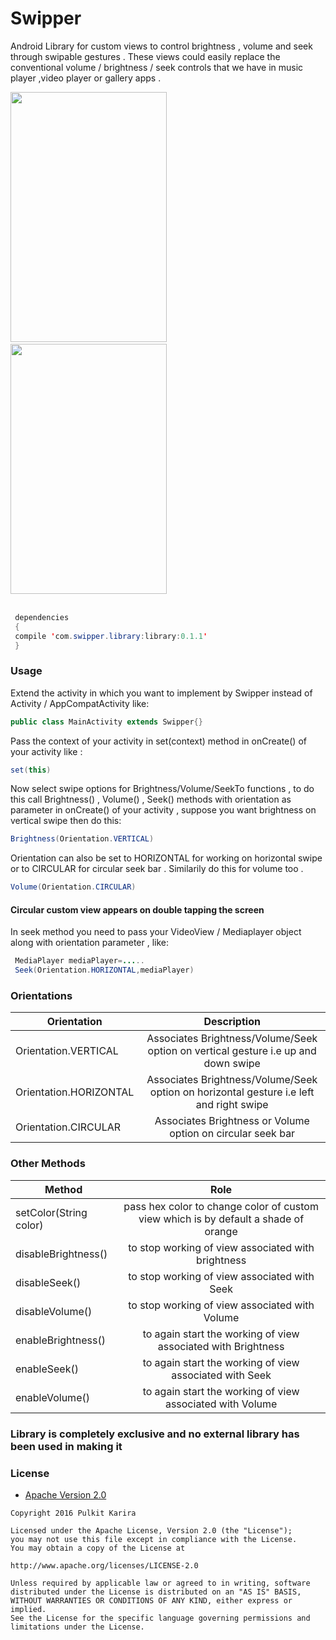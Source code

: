 # Swipper
Android Library for custom views to control brightness , volume and seek through swipable gestures . These views could easily replace the conventional volume / brightness / seek controls that we have in music player ,video player or gallery apps .

<img src="https://raw.githubusercontent.com/pkarira/Swipper/19ec63a1f3833d8d12b21941bdf8bcd7fe8b62c0/library/src/main/res/drawable/finalfinal2.gif" width="250" height="400">&nbsp;&nbsp;&nbsp;&nbsp;&nbsp;&nbsp;&nbsp;&nbsp;&nbsp;&nbsp;&nbsp;&nbsp;&nbsp;&nbsp;&nbsp;&nbsp;&nbsp;&nbsp;&nbsp;&nbsp;&nbsp;&nbsp;&nbsp;&nbsp;&nbsp;&nbsp;&nbsp;&nbsp;&nbsp;&nbsp;&nbsp;&nbsp;&nbsp;&nbsp;&nbsp;&nbsp;&nbsp;&nbsp;&nbsp;&nbsp;&nbsp;&nbsp;&nbsp;&nbsp;&nbsp;&nbsp;&nbsp;&nbsp;&nbsp;&nbsp;&nbsp;&nbsp;
<img src="https://raw.githubusercontent.com/pkarira/Swipper/19ec63a1f3833d8d12b21941bdf8bcd7fe8b62c0/library/src/main/res/drawable/finalfinal1.gif" width="250" height="400"><br><br>

```java
 dependencies
 {
 compile 'com.swipper.library:library:0.1.1'
 }
 ```

<h3>Usage</h3>
 
 Extend the activity in which you want to implement by Swipper instead of Activity / AppCompatActivity like:
 
 ```java
 public class MainActivity extends Swipper{}
 ```
 Pass the context of your activity in set(context) method in onCreate() of your activity like :
 ```java
 set(this)
 ```
 Now select swipe options for Brightness/Volume/SeekTo functions , to do this call Brightness() , Volume() , Seek() methods with orientation as parameter in onCreate() of your activity , suppose you want brightness on vertical swipe then do this:
 ```java
 Brightness(Orientation.VERTICAL)
 ```
 Orientation can also be set to HORIZONTAL for working on horizontal swipe or to CIRCULAR for circular seek bar .
 Similarily do this for volume too .
 ```java
 Volume(Orientation.CIRCULAR)
 ```
 <h4>Circular custom view appears on double tapping the screen</h4>
 
In seek method you need to pass your VideoView / Mediaplayer object along with orientation parameter , like:

```java
 MediaPlayer mediaPlayer=.....
 Seek(Orientation.HORIZONTAL,mediaPlayer)
 ```

 
  <h3>Orientations</h3>
 
| Orientation        | Description         | 
| ------------- |:-------------:| 
| Orientation.VERTICAL      | Associates Brightness/Volume/Seek option on vertical gesture i.e up and down swipe| 
| Orientation.HORIZONTAL     |Associates Brightness/Volume/Seek option on horizontal gesture i.e left and right swipe      | 
| Orientation.CIRCULAR| Associates Brightness or Volume option on circular seek bar | 
 
 <h3>Other Methods</h3>
 
| Method        | Role          | 
| ------------- |:-------------:| 
| setColor(String color)      | pass hex color to change color of custom view which is by default a shade of orange | 
| disableBrightness()     |to stop working of view associated with brightness      | 
| disableSeek() | to stop working of view associated with Seek      | 
|disableVolume() | to stop working of view associated with Volume| 
| enableBrightness()| to again start the working of view associated with Brightness| 
| enableSeek()|to again start the working of view associated with Seek | 
| enableVolume()| to again start the working of view associated with Volume | 
<h3> Library is completely exclusive and no external library has been used in making it </h3>

   <h3>License</h3>
  
  * [Apache Version 2.0](http://www.apache.org/licenses/LICENSE-2.0.html)
```
Copyright 2016 Pulkit Karira

Licensed under the Apache License, Version 2.0 (the "License");
you may not use this file except in compliance with the License.
You may obtain a copy of the License at

http://www.apache.org/licenses/LICENSE-2.0

Unless required by applicable law or agreed to in writing, software
distributed under the License is distributed on an "AS IS" BASIS,
WITHOUT WARRANTIES OR CONDITIONS OF ANY KIND, either express or implied.
See the License for the specific language governing permissions and
limitations under the License.
